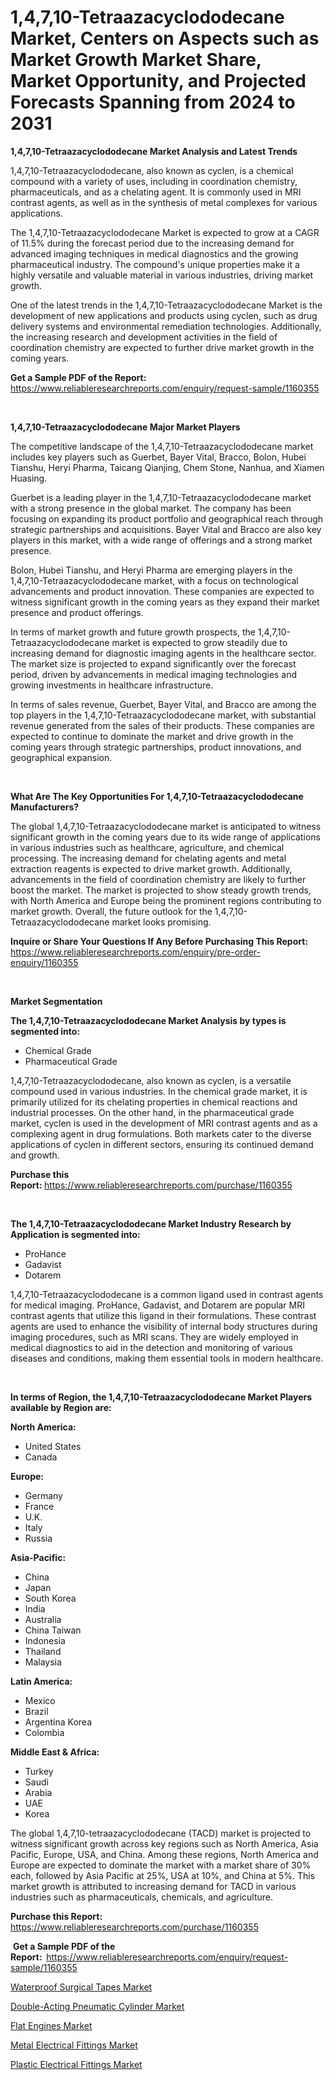 <p><h1>1,4,7,10-Tetraazacyclododecane Market, Centers on Aspects such as Market Growth Market Share, Market Opportunity, and Projected Forecasts Spanning from 2024 to 2031</h1></p><p><strong>1,4,7,10-Tetraazacyclododecane Market Analysis and Latest Trends</strong></p>
<p><p>1,4,7,10-Tetraazacyclododecane, also known as cyclen, is a chemical compound with a variety of uses, including in coordination chemistry, pharmaceuticals, and as a chelating agent. It is commonly used in MRI contrast agents, as well as in the synthesis of metal complexes for various applications.</p><p>The 1,4,7,10-Tetraazacyclododecane Market is expected to grow at a CAGR of 11.5% during the forecast period due to the increasing demand for advanced imaging techniques in medical diagnostics and the growing pharmaceutical industry. The compound's unique properties make it a highly versatile and valuable material in various industries, driving market growth.</p><p>One of the latest trends in the 1,4,7,10-Tetraazacyclododecane Market is the development of new applications and products using cyclen, such as drug delivery systems and environmental remediation technologies. Additionally, the increasing research and development activities in the field of coordination chemistry are expected to further drive market growth in the coming years.</p></p>
<p><strong>Get a Sample PDF of the Report:&nbsp;</strong> <a href="https://www.reliableresearchreports.com/enquiry/request-sample/1160355">https://www.reliableresearchreports.com/enquiry/request-sample/1160355</a></p>
<p>&nbsp;</p>
<p><strong>1,4,7,10-Tetraazacyclododecane Major Market Players</strong></p>
<p><p>The competitive landscape of the 1,4,7,10-Tetraazacyclododecane market includes key players such as Guerbet, Bayer Vital, Bracco, Bolon, Hubei Tianshu, Heryi Pharma, Taicang Qianjing, Chem Stone, Nanhua, and Xiamen Huasing. </p><p>Guerbet is a leading player in the 1,4,7,10-Tetraazacyclododecane market with a strong presence in the global market. The company has been focusing on expanding its product portfolio and geographical reach through strategic partnerships and acquisitions. Bayer Vital and Bracco are also key players in this market, with a wide range of offerings and a strong market presence.</p><p>Bolon, Hubei Tianshu, and Heryi Pharma are emerging players in the 1,4,7,10-Tetraazacyclododecane market, with a focus on technological advancements and product innovation. These companies are expected to witness significant growth in the coming years as they expand their market presence and product offerings.</p><p>In terms of market growth and future growth prospects, the 1,4,7,10-Tetraazacyclododecane market is expected to grow steadily due to increasing demand for diagnostic imaging agents in the healthcare sector. The market size is projected to expand significantly over the forecast period, driven by advancements in medical imaging technologies and growing investments in healthcare infrastructure.</p><p>In terms of sales revenue, Guerbet, Bayer Vital, and Bracco are among the top players in the 1,4,7,10-Tetraazacyclododecane market, with substantial revenue generated from the sales of their products. These companies are expected to continue to dominate the market and drive growth in the coming years through strategic partnerships, product innovations, and geographical expansion.</p></p>
<p>&nbsp;</p>
<p><strong>What Are The Key Opportunities For 1,4,7,10-Tetraazacyclododecane Manufacturers?</strong></p>
<p><p>The global 1,4,7,10-Tetraazacyclododecane market is anticipated to witness significant growth in the coming years due to its wide range of applications in various industries such as healthcare, agriculture, and chemical processing. The increasing demand for chelating agents and metal extraction reagents is expected to drive market growth. Additionally, advancements in the field of coordination chemistry are likely to further boost the market. The market is projected to show steady growth trends, with North America and Europe being the prominent regions contributing to market growth. Overall, the future outlook for the 1,4,7,10-Tetraazacyclododecane market looks promising.</p></p>
<p><strong>Inquire or Share Your Questions If Any Before Purchasing This Report:</strong> <a href="https://www.reliableresearchreports.com/enquiry/pre-order-enquiry/1160355">https://www.reliableresearchreports.com/enquiry/pre-order-enquiry/1160355</a></p>
<p>&nbsp;</p>
<p><strong>Market Segmentation</strong></p>
<p><strong>The 1,4,7,10-Tetraazacyclododecane Market Analysis by types is segmented into:</strong></p>
<p><ul><li>Chemical Grade</li><li>Pharmaceutical Grade</li></ul></p>
<p><p>1,4,7,10-Tetraazacyclododecane, also known as cyclen, is a versatile compound used in various industries. In the chemical grade market, it is primarily utilized for its chelating properties in chemical reactions and industrial processes. On the other hand, in the pharmaceutical grade market, cyclen is used in the development of MRI contrast agents and as a complexing agent in drug formulations. Both markets cater to the diverse applications of cyclen in different sectors, ensuring its continued demand and growth.</p></p>
<p><strong>Purchase this Report:&nbsp;</strong><a href="https://www.reliableresearchreports.com/purchase/1160355">https://www.reliableresearchreports.com/purchase/1160355</a></p>
<p>&nbsp;</p>
<p><strong>The 1,4,7,10-Tetraazacyclododecane Market Industry Research by Application is segmented into:</strong></p>
<p><ul><li>ProHance</li><li>Gadavist</li><li>Dotarem</li></ul></p>
<p><p>1,4,7,10-Tetraazacyclododecane is a common ligand used in contrast agents for medical imaging. ProHance, Gadavist, and Dotarem are popular MRI contrast agents that utilize this ligand in their formulations. These contrast agents are used to enhance the visibility of internal body structures during imaging procedures, such as MRI scans. They are widely employed in medical diagnostics to aid in the detection and monitoring of various diseases and conditions, making them essential tools in modern healthcare.</p></p>
<p>&nbsp;</p>
<p><strong>In terms of Region, the 1,4,7,10-Tetraazacyclododecane Market Players available by Region are:</strong></p>
<p>
    <p> <strong> North America: </strong>
        <ul>
            <li>United States</li>
            <li>Canada</li>
        </ul>
        </p> 
    <p> <strong> Europe: </strong>
        <ul>
            <li>Germany</li>
            <li>France</li>
            <li>U.K.</li>
            <li>Italy</li>
            <li>Russia</li>
        </ul>
        </p> 
    <p> <strong> Asia-Pacific: </strong>
        <ul>
            <li>China</li>
            <li>Japan</li>
            <li>South Korea</li>
            <li>India</li>
            <li>Australia</li>
            <li>China Taiwan</li>
            <li>Indonesia</li>
            <li>Thailand</li>
            <li>Malaysia</li>
        </ul>
        </p> 
    <p> <strong> Latin America: </strong>
        <ul>
            <li>Mexico</li>
            <li>Brazil</li>
            <li>Argentina Korea</li>
            <li>Colombia</li>
        </ul>
        </p> 
    <p> <strong> Middle East & Africa: </strong>
        <ul>
            <li>Turkey</li>
            <li>Saudi</li>
            <li>Arabia</li>
            <li>UAE</li>
            <li>Korea</li>
        </ul>
    </p>
    </p>
<p><p>The global 1,4,7,10-tetraazacyclododecane (TACD) market is projected to witness significant growth across key regions such as North America, Asia Pacific, Europe, USA, and China. Among these regions, North America and Europe are expected to dominate the market with a market share of 30% each, followed by Asia Pacific at 25%, USA at 10%, and China at 5%. This market growth is attributed to increasing demand for TACD in various industries such as pharmaceuticals, chemicals, and agriculture.</p></p>
<p><strong>Purchase this Report: </strong><a href="https://www.reliableresearchreports.com/purchase/1160355">https://www.reliableresearchreports.com/purchase/1160355</a></p>
<p>&nbsp;<strong>Get a Sample PDF of the Report:&nbsp;&nbsp;</strong><a href="https://www.reliableresearchreports.com/enquiry/request-sample/1160355">https://www.reliableresearchreports.com/enquiry/request-sample/1160355</a></p>
<p><strong></strong></p>
<p><p><a href="https://github.com/YashRP12/Market-Research-Report-List-3/blob/main/waterproof-surgical-tapes-market.md">Waterproof Surgical Tapes Market</a></p><p><a href="https://github.com/Angelnienowdseej3e45z3p8c/Market-Research-Report-List-1/blob/main/double-acting-pneumatic-cylinder-market.md">Double-Acting Pneumatic Cylinder Market</a></p><p><a href="https://medium.com/@oliviastone00/analyzing-flat-engines-market-global-industry-perspective-and-forecast-2024-to-2031-bcea19b37039">Flat Engines Market</a></p><p><a href="https://medium.com/@lauragriffin12/metal-electrical-fittings-market-the-key-to-successful-business-strategy-forecast-till-2031-2876bdf411b0">Metal Electrical Fittings Market</a></p><p><a href="https://medium.com/@lauragriffin12/plastic-electrical-fittings-market-size-and-market-trends-complete-industry-overview-2024-to-2031-0b0ef2328d1b">Plastic Electrical Fittings Market</a></p></p>